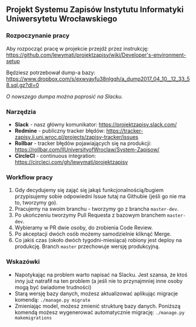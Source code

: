 ## Projekt Systemu Zapisów Instytutu Informatyki Uniwersytetu Wrocławskiego

### Rozpoczynanie pracy

Aby rozpocząć pracę w projekcie przejdź przez instrukcję:
https://github.com/lewymati/projektzapisy/wiki/Developer's-environment-setup

Będziesz potrzebował dump-a bazy:
https://www.dropbox.com/s/exwyayfu38nlgqh/a_dump2017_04_10__12_33_58.sql.gz?dl=0

_O nowszego dumpa można poprosić na Slacku._

### Narzędzia

* **Slack** - nasz główny komunikator: https://projektzapisy.slack.com/
* **Redmine** - publiczny tracker błędów: https://tracker-zapisy.ii.uni.wroc.pl/projects/zapisy-tracker/issues
* **Rollbar** - tracker błędów pojawiających się na produkcji: https://rollbar.com/IIUniversityofWroclaw/System-Zapisow/
* **CircleCI** - continuous integration: https://circleci.com/gh/lewymati/projektzapisy

### Workflow pracy

1. Gdy decydujemy się zająć się jakąś funkcjonalnością/bugiem przypisujemy sobie odpowiedni Issue tutaj na Githubie (jeśli go nie ma to, tworzymy go).
2. Pracujemy na swoim branchu - tworzymy go z brancha `master-dev`.
3. Po ukończeniu tworzymy Pull Requesta z bazowym branchem `master-dev`.
4. Wybieramy w PR dwie osoby, do zrobienia Code Review.
5. Po akceptacji dwóch osób możemy samodzielnie kliknąć Merge.
6. Co jakiś czas (około dwóch tygodni-miesiąca) robiony jest deploy na produkcję. Branch `master` przechowuje wersję produkcyjną.

### Wskazówki

* Napotykając na problem warto napisać na Slacku. Jest szansa, że ktoś inny już natrafił na ten problem (a jeśli nie to przynajmniej inne osoby mogą być świadome trudności)
* Starą wersję bazy danych, możesz aktualizować aplikując migracje komendą:
`./manage.py migrate`
* Zmieniając model, możesz zmienić strukturę bazy danych. Poniższą komendą możesz wygenerować automatycznie migrację:
`./manage.py makemigrations`
